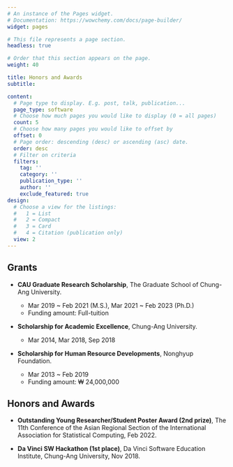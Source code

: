 ```yaml
---
# An instance of the Pages widget.
# Documentation: https://wowchemy.com/docs/page-builder/
widget: pages

# This file represents a page section.
headless: true

# Order that this section appears on the page.
weight: 40

title: Honors and Awards
subtitle: 

content:
  # Page type to display. E.g. post, talk, publication...
  page_type: software
  # Choose how much pages you would like to display (0 = all pages)
  count: 5
  # Choose how many pages you would like to offset by
  offset: 0
  # Page order: descending (desc) or ascending (asc) date.
  order: desc
  # Filter on criteria
  filters:
    tag: ''
    category: ''
    publication_type: ''
    author: ''
    exclude_featured: true
design:
  # Choose a view for the listings:
  #   1 = List
  #   2 = Compact
  #   3 = Card
  #   4 = Citation (publication only)
  view: 2
---
```


<!--
{{% callout note %}}
Quickly discover relevant content by [filtering publications](./publication/).
{{% /callout %}}
-->


## Grants

- **CAU Graduate Research Scholarship**, The Graduate School of Chung-Ang University.
  - Mar 2019 ~ Feb 2021 (M.S.), Mar 2021 ~ Feb 2023 (Ph.D.)
  - Funding amount: Full-tuition

- **Scholarship for Academic Excellence**, Chung-Ang University.
  - Mar 2014,  Mar 2018, Sep 2018

- **Scholarship for Human Resource Developments**, Nonghyup Foundation.
  - Mar 2013 ~ Feb 2019
  - Funding amount: ₩ 24,000,000



## Honors and Awards

- **Outstanding Young Researcher/Student Poster Award (2nd prize)**, The 11th Conference of the Asian Regional Section of the International Association for Statistical Computing, Feb 2022.

- **Da Vinci SW Hackathon (1st place)**, Da Vinci Software Education Institute, Chung-Ang University, Nov 2018.
